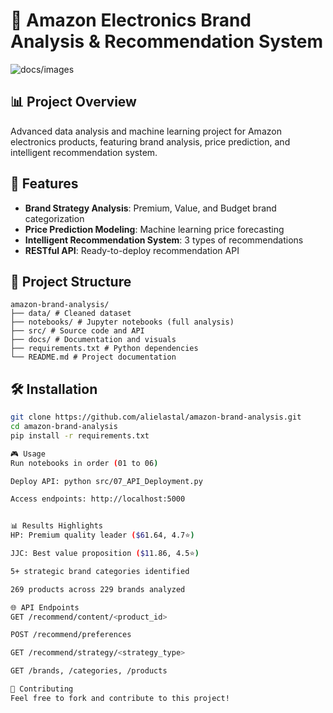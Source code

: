 # 🎯 Amazon Electronics Brand Analysis & Recommendation System

![docs/images](banner.png)

## 📊 Project Overview
Advanced data analysis and machine learning project for Amazon electronics products, featuring brand analysis, price prediction, and intelligent recommendation system.

## 🚀 Features
- **Brand Strategy Analysis**: Premium, Value, and Budget brand categorization
- **Price Prediction Modeling**: Machine learning price forecasting
- **Intelligent Recommendation System**: 3 types of recommendations
- **RESTful API**: Ready-to-deploy recommendation API

## 📁 Project Structure
```
amazon-brand-analysis/
├── data/ # Cleaned dataset
├── notebooks/ # Jupyter notebooks (full analysis)
├── src/ # Source code and API
├── docs/ # Documentation and visuals
├── requirements.txt # Python dependencies
└── README.md # Project documentation
```

## 🛠️ Installation
```bash
git clone https://github.com/alielastal/amazon-brand-analysis.git
cd amazon-brand-analysis
pip install -r requirements.txt

🎮 Usage
Run notebooks in order (01 to 06)

Deploy API: python src/07_API_Deployment.py

Access endpoints: http://localhost:5000


📊 Results Highlights
HP: Premium quality leader ($61.64, 4.7⭐)

JJC: Best value proposition ($11.86, 4.5⭐)

5+ strategic brand categories identified

269 products across 229 brands analyzed

🌐 API Endpoints
GET /recommend/content/<product_id>

POST /recommend/preferences

GET /recommend/strategy/<strategy_type>

GET /brands, /categories, /products

🤝 Contributing
Feel free to fork and contribute to this project!